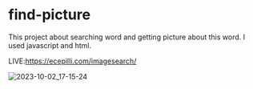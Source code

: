 # find-picture

This project about searching word and getting picture about this word. I used javascript and html.

LIVE:https://ecepilli.com/imagesearch/

![2023-10-02_17-15-24](https://github.com/ecepilli/find-picture/assets/93331461/334702ef-1009-4355-b7bb-e61520271716)
